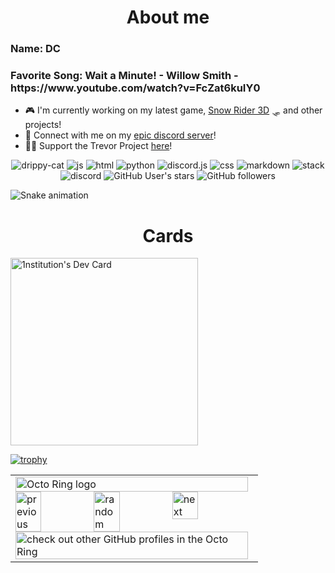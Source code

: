 <!-- <h1 align="center"> ⚠️ NOTICE ⚠️ 
  
This user is taking a temporary break. They will be back in a week or two. Thanks for understanding!</h1>

<h3 align="center"> ALL REPOSITORIES WILL BE TEMPORARILY UNPUBLISHED</h3>
------------------------------------------------------------------------------------------------------------------------------------------------------------------------------------------- -->
<h1 align="center"> About me</h1>

<h3 align="left">Name: DC</h3>
<!-- <h3 align="left">Location: United States</h3> -->
<h3 align="left">Favorite Song: Wait a Minute! - Willow Smith - https://www.youtube.com/watch?v=FcZat6kuIY0</h3>


  
- 🎮 I'm currently working on my latest game, [Snow Rider 3D](https://github.com/drippy-cat/snowrider3d) 🛷 and other projects!
- 💬 Connect with me on my [epic discord server](https://discord.gg/xvTyBgn6F2)!
- 🏳‍⚧ Support the Trevor Project [here](https://give.thetrevorproject.org/give/407873/#!/donation/checkout)!
<!-- - [CSIM 8 Organization](https://github.com/CSIM-8-2023) -->
<p align="center"> 
  <img src="https://komarev.com/ghpvc/?username=drippy-cat&label=Profile Visitors&color=001eff" alt="drippy-cat" /> 
  <img src="https://img.shields.io/badge/Knows-JavaScript-blue/?logo=javascript&logoColor=warning&color=yellow" alt="js">
  <img src="https://img.shields.io/badge/Knows-HTML-blue/?logo=html5&logoColor=warning&color=orange" alt="html">
  <img src="https://img.shields.io/badge/Knows-Python-yellow/?logo=Python&logoColor=warning&color=yellow" alt="python">
  <img src="https://img.shields.io/badge/Knows-Discord.js-7289DA/?logo=Discord&logoColor=warning&color=7289DA" alt="discord.js">
  <img src="https://img.shields.io/badge/Knows-CSS-blue/?logo=css3&logoColor=blue&color=blue" alt="css">
  <img src="https://img.shields.io/badge/Knows-MarkDown-FFF?logo=markdown" alt="markdown">
  <img src="https://img.shields.io/badge/Uses-stackoverflow-blue/?logo=stackoverflow&logoColor=warning&color=ef8236" alt="stack">
  <img src="https://img.shields.io/badge/Uses-Discord-blue/?logo=discord&logoColor=warning&color=7289DA" alt="discord">
  <img alt="GitHub User's stars" src="https://img.shields.io/github/stars/drippy-cat?color=yellow&label=User%20Stars&logo=github&logoColor=yellow">
  <img alt="GitHub followers" src="https://img.shields.io/github/followers/drippy-cat?color=g&label=User%20Followers&logo=github">
</p>

![Snake animation](https://github.com/drippy-cat/drippy-cat/blob/output/github-contribution-grid-snake.svg)

<h1 align="center"> Cards</h1>

<a href="https://app.daily.dev/drippy-cat"><img src="https://api.daily.dev/devcards/845716b70bdd43eeb688608f2ea48963.png?r=wm7" width="300" alt="1nstitution's Dev Card"/></a>

[![trophy](https://github-profile-trophy.vercel.app/?username=drippy-cat&theme=onedark)](https://github.com/drippy-cat/github-profile-trophy)

<table><tbody><tr><td><a href="https://octo-ring.com/"><img src="https://octo-ring.com/static/img/widget/top.png" width="99%" alt="Octo Ring logo" align="top"></a><br><a href="https://octo-ring.com/p/drippy-cat/prev"><img src="https://octo-ring.com/static/img/widget/prev.png" width="33%" alt="previous" align="top" title="previous profile"></a><a href="https://octo-ring.com/p/drippy-cat/random"><img src="https://octo-ring.com/static/img/widget/random.png" width="33%" alt="random" align="top" title="random profile"></a><a href="https://octo-ring.com/p/drippy-cat/next"><img src="https://octo-ring.com/static/img/widget/next.png" width="33%" alt="next" align="top" title="next profile"></a><br><a href="https://octo-ring.com/"><img src="https://octo-ring.com/static/img/widget/bottom.png" width="99%" alt="check out other GitHub profiles in the Octo Ring" align="top"></a></td></tr></tbody></table>

<!-- Note: some of the README stats don't appear to be working. https://github.com/anuraghazra/github-readme-stats
Remember to add these back once they are fixed -->
